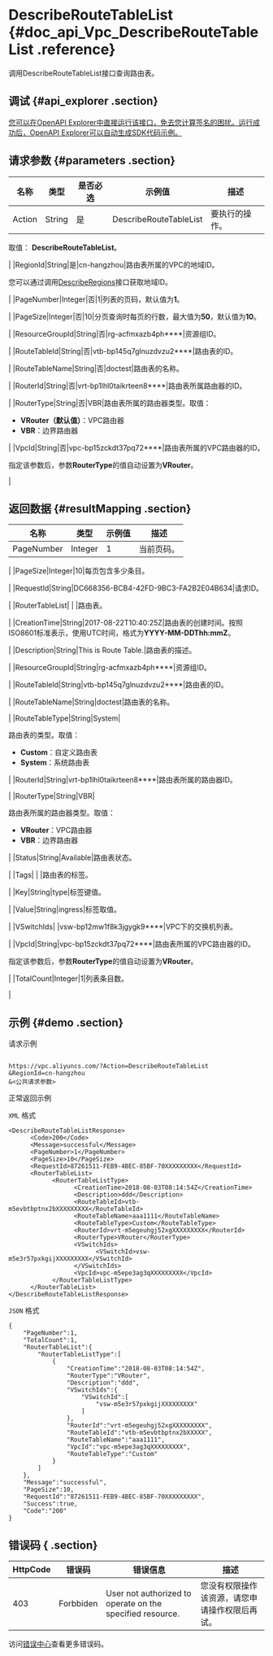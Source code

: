 # DescribeRouteTableList {#doc_api_Vpc_DescribeRouteTableList .reference}

调用DescribeRouteTableList接口查询路由表。

## 调试 {#api_explorer .section}

[您可以在OpenAPI Explorer中直接运行该接口，免去您计算签名的困扰。运行成功后，OpenAPI Explorer可以自动生成SDK代码示例。](https://api.aliyun.com/#product=Vpc&api=DescribeRouteTableList&type=RPC&version=2016-04-28)

## 请求参数 {#parameters .section}

|名称|类型|是否必选|示例值|描述|
|--|--|----|---|--|
|Action|String|是|DescribeRouteTableList|要执行的操作。

 取值： **DescribeRouteTableList**。

 |
|RegionId|String|是|cn-hangzhou|路由表所属的VPC的地域ID。

 您可以通过调用[DescribeRegions](~~36063~~)接口获取地域ID。

 |
|PageNumber|Integer|否|1|列表的页码，默认值为**1**。

 |
|PageSize|Integer|否|10|分页查询时每页的行数，最大值为**50**，默认值为**10**。

 |
|ResourceGroupId|String|否|rg-acfmxazb4ph\*\*\*\*|资源组ID。

 |
|RouteTableId|String|否|vtb-bp145q7glnuzdvzu2\*\*\*\*|路由表的ID。

 |
|RouteTableName|String|否|doctest|路由表的名称。

 |
|RouterId|String|否|vrt-bp1lhl0taikrteen8\*\*\*\*|路由表所属路由器的ID。

 |
|RouterType|String|否|VBR|路由表所属的路由器类型。取值：

 -   **VRouter（默认值）**：VPC路由器
-   **VBR**：边界路由器

 |
|VpcId|String|否|vpc-bp15zckdt37pq72\*\*\*\*|路由表所属的VPC路由器的ID。

 指定该参数后，参数**RouterType**的值自动设置为**VRouter**。

 |

## 返回数据 {#resultMapping .section}

|名称|类型|示例值|描述|
|--|--|---|--|
|PageNumber|Integer|1|当前页码。

 |
|PageSize|Integer|10|每页包含多少条目。

 |
|RequestId|String|DC668356-BCB4-42FD-9BC3-FA2B2E04B634|请求ID。

 |
|RouterTableList| | |路由表。

 |
|CreationTime|String|2017-08-22T10:40:25Z|路由表的创建时间。按照ISO8601标准表示，使用UTC时间，格式为**YYYY-MM-DDThh:mmZ**。

 |
|Description|String|This is Route Table.|路由表的描述。

 |
|ResourceGroupId|String|rg-acfmxazb4ph\*\*\*\*|资源组ID。

 |
|RouteTableId|String|vtb-bp145q7glnuzdvzu2\*\*\*\*|路由表的ID。

 |
|RouteTableName|String|doctest|路由表的名称。

 |
|RouteTableType|String|System| 

 路由表的类型。取值：

 -   **Custom**：自定义路由表
-   **System**：系统路由表

 |
|RouterId|String|vrt-bp1lhl0taikrteen8\*\*\*\*|路由表所属的路由器ID。

 |
|RouterType|String|VBR| 

 路由表所属的路由器类型。取值：

 -   **VRouter**：VPC路由器
-   **VBR**：边界路由器

 |
|Status|String|Available|路由表状态。

 |
|Tags| | |路由表的标签。

 |
|Key|String|type|标签键值。

 |
|Value|String|ingress|标签取值。

 |
|VSwitchIds| |vsw-bp12mw1f8k3jgygk9\*\*\*\*|VPC下的交换机列表。

 |
|VpcId|String|vpc-bp15zckdt37pq72\*\*\*\*|路由表所属的VPC路由器的ID。

 指定该参数后，参数**RouterType**的值自动设置为**VRouter**。

 |
|TotalCount|Integer|1|列表条目数。

 |

## 示例 {#demo .section}

请求示例

``` {#request_demo}

https://vpc.aliyuncs.com/?Action=DescribeRouteTableList
&RegionId=cn-hangzhou
&<公共请求参数>

```

正常返回示例

`XML` 格式

``` {#xml_return_success_demo}
<DescribeRouteTableListResponse>
	  <Code>200</Code>
	  <Message>successful</Message>
	  <PageNumber>1</PageNumber>
	  <PageSize>10</PageSize>
	  <RequestId>87261511-FEB9-4BEC-85BF-70XXXXXXXXX</RequestId>
	  <RouterTableList>
		    <RouterTableListType>
			      <CreationTime>2018-08-03T08:14:54Z</CreationTime>
			      <Description>ddd</Description>
			      <RouteTableId>vtb-m5evbtbptnx2bXXXXXXXXX</RouteTableId>
			      <RouteTableName>aaa1111</RouteTableName>
			      <RouteTableType>Custom</RouteTableType>
			      <RouterId>vrt-m5egeuhgj52xgXXXXXXXXX</RouterId>
			      <RouterType>VRouter</RouterType>
			      <VSwitchIds>
				        <VSwitchId>vsw-m5e3r57pxkgijXXXXXXXXX</VSwitchId>
			      </VSwitchIds>
			      <VpcId>vpc-m5epe3ag3qXXXXXXXXX</VpcId>
		    </RouterTableListType>
	  </RouterTableList>
</DescribeRouteTableListResponse>
```

`JSON` 格式

``` {#json_return_success_demo}
{
	"PageNumber":1,
	"TotalCount":1,
	"RouterTableList":{
		"RouterTableListType":[
			{
				"CreationTime":"2018-08-03T08:14:54Z",
				"RouterType":"VRouter",
				"Description":"ddd",
				"VSwitchIds":{
					"VSwitchId":[
						"vsw-m5e3r57pxkgijXXXXXXXXX"
					]
				},
				"RouterId":"vrt-m5egeuhgj52xgXXXXXXXXX",
				"RouteTableId":"vtb-m5evbtbptnx2bXXXXX",
				"RouteTableName":"aaa1111",
				"VpcId":"vpc-m5epe3ag3qXXXXXXXXX",
				"RouteTableType":"Custom"
			}
		]
	},
	"Message":"successful",
	"PageSize":10,
	"RequestId":"87261511-FEB9-4BEC-85BF-70XXXXXXXXX",
	"Success":true,
	"Code":"200"
}
```

## 错误码 { .section}

|HttpCode|错误码|错误信息|描述|
|--------|---|----|--|
|403|Forbbiden|User not authorized to operate on the specified resource.|您没有权限操作该资源，请您申请操作权限后再试。|

访问[错误中心](https://error-center.aliyun.com/status/product/Vpc)查看更多错误码。

